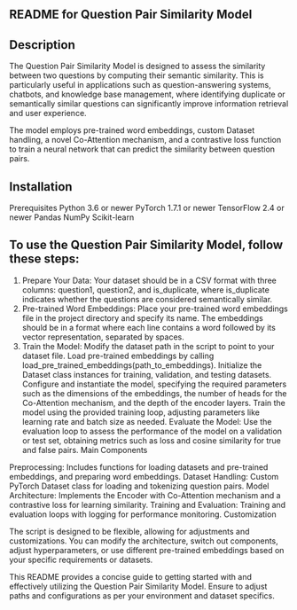 ## README for Question Pair Similarity Model

## Description

The Question Pair Similarity Model is designed to assess the similarity between two questions by computing their semantic similarity. This is particularly useful in applications such as question-answering systems, chatbots, and knowledge base management, where identifying duplicate or semantically similar questions can significantly improve information retrieval and user experience.

The model employs pre-trained word embeddings, custom Dataset handling, a novel Co-Attention mechanism, and a contrastive loss function to train a neural network that can predict the similarity between question pairs.

## Installation

Prerequisites
Python 3.6 or newer
PyTorch 1.7.1 or newer
TensorFlow 2.4 or newer
Pandas
NumPy
Scikit-learn

## To use the Question Pair Similarity Model, follow these steps:

1) Prepare Your Data: Your dataset should be in a CSV format with three columns: question1, question2, and is_duplicate, where is_duplicate indicates whether the questions are considered semantically similar.
2) Pre-trained Word Embeddings: Place your pre-trained word embeddings file in the project directory and specify its name. The embeddings should be in a format where each line contains a word followed by its vector representation, separated by spaces.
3) Train the Model:
Modify the dataset path in the script to point to your dataset file.
Load pre-trained embeddings by calling load_pre_trained_embeddings(path_to_embeddings).
Initialize the Dataset class instances for training, validation, and testing datasets.
Configure and instantiate the model, specifying the required parameters such as the dimensions of the embeddings, the number of heads for the Co-Attention mechanism, and the depth of the encoder layers.
Train the model using the provided training loop, adjusting parameters like learning rate and batch size as needed.
Evaluate the Model: Use the evaluation loop to assess the performance of the model on a validation or test set, obtaining metrics such as loss and cosine similarity for true and false pairs.
Main Components

Preprocessing: Includes functions for loading datasets and pre-trained embeddings, and preparing word embeddings.
Dataset Handling: Custom PyTorch Dataset class for loading and tokenizing question pairs.
Model Architecture: Implements the Encoder with Co-Attention mechanism and a contrastive loss for learning similarity.
Training and Evaluation: Training and evaluation loops with logging for performance monitoring.
Customization

The script is designed to be flexible, allowing for adjustments and customizations. You can modify the architecture, switch out components, adjust hyperparameters, or use different pre-trained embeddings based on your specific requirements or datasets.


This README provides a concise guide to getting started with and effectively utilizing the Question Pair Similarity Model. Ensure to adjust paths and configurations as per your environment and dataset specifics.
